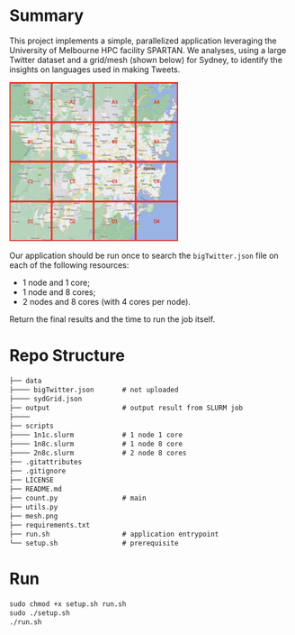 # Summary

This project implements a simple, parallelized application leveraging the University of Melbourne HPC facility SPARTAN. We analyses, using a large Twitter dataset and a grid/mesh (shown below) for Sydney, to identify the insights on languages used in making Tweets.

<img src="mesh.png" width="300">

Our application should be run once to search the `bigTwitter.json` file on each of the following resources:

- 1 node and 1 core;
- 1 node and 8 cores;
- 2 nodes and 8 cores (with 4 cores per node).

Return the final results and the time to run the job itself.

# Repo Structure

```
├── data
├──── bigTwitter.json       # not uploaded
├──── sydGrid.json
├── output                  # output result from SLURM job
├────
├── scripts
├──── 1n1c.slurm            # 1 node 1 core
├──── 1n8c.slurm            # 1 node 8 core
├──── 2n8c.slurm            # 2 node 8 cores
├── .gitattributes
├── .gitignore
├── LICENSE
├── README.md
├── count.py                # main
├── utils.py
├── mesh.png
├── requirements.txt
├── run.sh                  # application entrypoint
└── setup.sh                # prerequisite
```

# Run

```
sudo chmod +x setup.sh run.sh
sudo ./setup.sh
./run.sh
```
